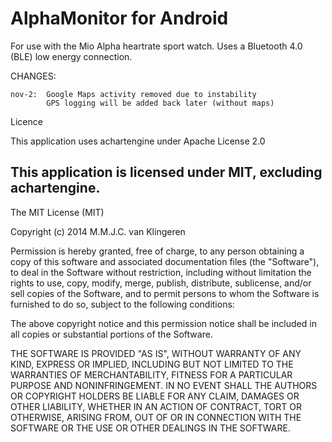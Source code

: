 AlphaMonitor for Android
============

For use with the Mio Alpha heartrate sport watch. Uses a Bluetooth 4.0 (BLE) low energy connection.

CHANGES:
    
    nov-2:  Google Maps activity removed due to instability
            GPS logging will be added back later (without maps)



Licence

This application uses achartengine under Apache License 2.0

This application is licensed under MIT, excluding achartengine. 
----------------

The MIT License (MIT)

Copyright (c) 2014 M.M.J.C. van Klingeren

Permission is hereby granted, free of charge, to any person obtaining a copy
of this software and associated documentation files (the "Software"), to deal
in the Software without restriction, including without limitation the rights
to use, copy, modify, merge, publish, distribute, sublicense, and/or sell
copies of the Software, and to permit persons to whom the Software is
furnished to do so, subject to the following conditions:

The above copyright notice and this permission notice shall be included in
all copies or substantial portions of the Software.

THE SOFTWARE IS PROVIDED "AS IS", WITHOUT WARRANTY OF ANY KIND, EXPRESS OR
IMPLIED, INCLUDING BUT NOT LIMITED TO THE WARRANTIES OF MERCHANTABILITY,
FITNESS FOR A PARTICULAR PURPOSE AND NONINFRINGEMENT. IN NO EVENT SHALL THE
AUTHORS OR COPYRIGHT HOLDERS BE LIABLE FOR ANY CLAIM, DAMAGES OR OTHER
LIABILITY, WHETHER IN AN ACTION OF CONTRACT, TORT OR OTHERWISE, ARISING FROM,
OUT OF OR IN CONNECTION WITH THE SOFTWARE OR THE USE OR OTHER DEALINGS IN
THE SOFTWARE.
